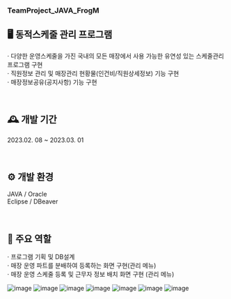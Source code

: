 ###  TeamProject_JAVA_FrogM
## 🖥️ 동적스케줄 관리 프로그램 
· 다양한 운영스케줄을 가진 국내의 모든 매장에서 사용 가능한 유연성 있는 스케줄관리 프로그램 구현 <br>
· 직원정보 관리 및 매장관리 현황물(인건비/직원상세정보) 기능 구현<br>
· 매장정보공유(공지사항) 기능 구현<br>

<br>

## 🕰️ 개발 기간
2023.02. 08 ~ 2023.03. 01

<br>


## ⚙️ 개발 환경
JAVA / Oracle <br>
Eclipse / DBeaver

<br>


## 📌 주요 역할
· 프로그램 기획 및 DB설계<br>
· 매장 운영 파트를 분배하여 등록하는 화면 구현(관리 메뉴)<br>
· 매장 운영 스케줄 등록 및 근무자 정보 배치 화면 구현 (관리 메뉴)<br>

![image](https://github.com/Du1727/TeamProject_JAVA_FrogM/assets/117519801/203c4a36-dc21-4ca7-9f96-8fdb328c6cf5)
![image](https://github.com/Du1727/TeamProject_JAVA_FrogM/assets/117519801/3a51487d-94a5-41b9-8e35-be4d18131c13)
![image](https://github.com/Du1727/TeamProject_JAVA_FrogM/assets/117519801/2d176427-ec44-4006-96c3-352c56737a9a)
![image](https://github.com/Du1727/TeamProject_JAVA_FrogM/assets/117519801/f7efe918-c32c-49ee-bac7-aaefb6faa045)
![image](https://github.com/Du1727/TeamProject_JAVA_FrogM/assets/117519801/e4c3d201-e66a-4a96-b440-424ad8ef6668)
![image](https://github.com/Du1727/TeamProject_JAVA_FrogM/assets/117519801/48d85f80-16e1-49ee-b523-91e5af35b660)
![image](https://github.com/Du1727/TeamProject_JAVA_FrogM/assets/117519801/1f4d796f-fb6c-4da9-8bf3-6bbe709f086d)
